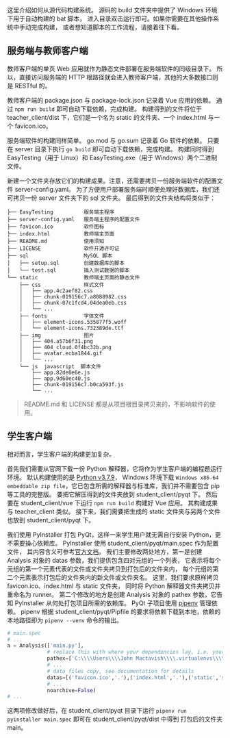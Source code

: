 这里介绍如何从源代码构建系统。
源码的 build 文件夹中提供了 Windows 环境下用于自动构建的 bat 脚本，
进入目录双击运行即可。如果你需要在其他操作系统中手动完成构建，
或者想知道脚本的工作流程，请接着往下看。

## 服务端与教师客户端

教师客户端的单页 Web 应用就作为静态文件部署在服务端软件的同级目录下。
所以，直接访问服务端的 HTTP 根路径就会进入教师客户端，其他的大多数接口则是 RESTful 的。

教师客户端的 package.json 与 package-lock.json 记录着 Vue 应用的依赖。
通过 `npm run build` 即可自动下载依赖，完成构建。
构建得到的文件将位于 teacher_client/dist 下，它们是一个名为 static 的文件夹、一个 index.html 与一个 favicon.ico。

服务端软件的构建同样简单。
go.mod 与 go.sum 记录着 Go 软件的依赖。
只要在 server 目录下执行 `go build` 即可自动下载依赖，完成构建。
构建同时得到 EasyTesting（用于 Linux）和 EasyTesting.exe（用于 Windows）两个二进制文件。

新建一个文件夹存放它们的构建成果。注意，还需要拷贝一份服务端软件的配置文件 server-config.yaml。
为了方便用户部署服务端时顺便处理好数据库，我们还可拷贝一份 server 文件夹下的 sql 文件夹。
最后得到的文件夹结构将类似于：

```
├── EasyTesting          服务端主程序
├── server-config.yaml   服务端主程序的配置文件
├── favicon.ico          软件图标
├── index.html           教师端主页面
├── README.md            使用须知
├── LICENSE              软件开源许可证
├── sql                  MySQL 脚本
│   ├── setup.sql        创建数据库的脚本
│   └── test.sql         插入测试数据的脚本
└── static               教师端主页面的静态文件
    ├── css              样式文件
    │   ├── app.4c2aef82.css
    │   ├── chunk-019156c7.a8088982.css
    │   ├── chunk-07c1fcd4.04dea0eb.css
    │   └── ...
    ├── fonts            字体文件
    │   ├── element-icons.535877f5.woff
    │   └── element-icons.732389de.ttf
    ├── img              图片
    │   ├── 404.a57b6f31.png
    │   ├── 404_cloud.0f4bc32b.png
    │   ├── avatar.ecba1844.gif
    │   └── ...
    └── js  javascript  脚本文件
        ├── app.82de0e6e.js
        ├── app.9d60ec40.js
        ├── chunk-019156c7.b0ca593f.js
        └── ...
```

> README.md 和 LICENSE 都是从项目根目录拷贝来的，不影响软件的使用。

## 学生客户端

相对而言，学生客户端的构建更加复杂。

首先我们需要从官网下载一份 Python 解释器，它将作为学生客户端的编程题运行环境。
默认构建使用的是 [Python v3.7.9](https://www.python.org/downloads/release/python-379/)，
Windows 环境下载 `Windows x86-64 embeddable zip file`，它已包含所需的解释器与标准库，我们并不需要包含 pip 等工具的完整版。
要把它解压得到的文件夹放到 student_client/pyqt 下。
然后要在 student_client/vue 下运行 `npm run build` 构建好 Vue 应用。
其构建成果与 teacher_client 类似。
接下来，我们需要把生成的 static 文件夹与另两个文件也放到 student_client/pyqt 下。

我们使用 PyInstaller 打包 PyQt，这样一来学生用户就无需自行安装 Python，更不需要操心依赖库。
PyInstaller 使用 student_client/pyqt/main.spec 作为配置文件，
其内容含义可参考[官方文档](https://pyinstaller.readthedocs.io/en/v4.8/spec-files.html)。
我们主要修改两处地方，第一是创建 Analysis 对象的 datas 参数，我们提供包含四对元组的一个列表，
它表示将每个元组的第一个元素代表的文件或文件夹拷贝到打包后的文件夹内，
每个元组的第二个元素表示打包后的文件夹内的新文件或文件夹名。
这里，我们要求原样拷贝 favicon.ico、index.html 与 static 文件夹，
同时将 Python 解释器文件夹拷贝并重命名为 runner。
第二个修改的地方是创建 Analysis 对象的 pathex 参数，它告知 PyInstaller 从何处打包项目所需的依赖库。
PyQt 子项目使用 [pipenv](https://pipenv.pypa.io/en/latest/) 管理依赖。
pipenv 根据 student_client/pyqt/Pipfile 的要求将依赖下载到本地，依赖的本地路径即为 `pipenv --venv` 命令的输出。

```py
# main.spec
# ...
a = Analysis(['main.py'],
             # replace this with where your dependencies lay, i.e. your output for `pipenv --venv`
             pathex=['C:\\\\Users\\\\John Mactavish\\\\.virtualenvs\\\\pyqt-Jt_vAwyy'],
             # ...
             # data files copy, see documentation for details
             datas=[('favicon.ico','.'),('index.html','.'),('static','static'),('python-3.7.9-embed-amd64','runner')],
             # ...
             noarchive=False)
# ...
```

这两项修改做好后，在 student_client/pyqt 目录下运行 `pipenv run pyinstaller main.spec` 即可在 student_client/pyqt/dist 中得到
打包后的文件夹 main。